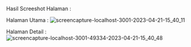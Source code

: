 Hasil Screeshot Halaman :

Halaman Utama :
![screencapture-localhost-3001-2023-04-21-15_40_11](https://user-images.githubusercontent.com/55307138/233589326-6717b90a-e78c-4e57-a558-a4af6da0abe1.png)

Halaman Detail :
![screencapture-localhost-3001-49334-2023-04-21-15_40_48](https://user-images.githubusercontent.com/55307138/233589376-50c3fe67-7d49-4179-868c-325e44a276f8.png)
